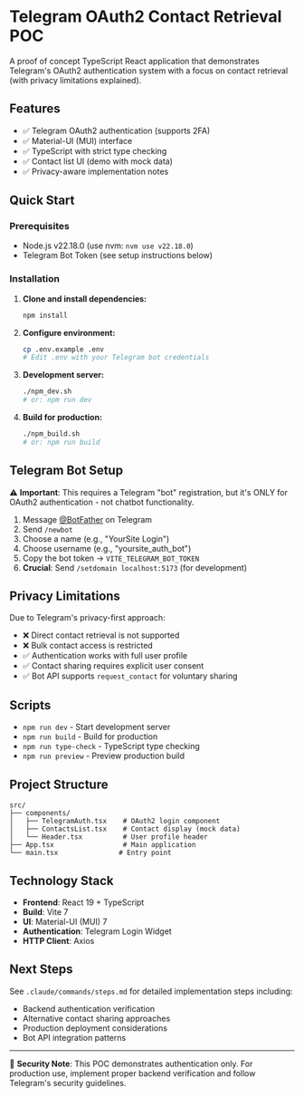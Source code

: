 # Telegram OAuth2 Contact Retrieval POC

A proof of concept TypeScript React application that demonstrates Telegram's OAuth2 authentication system with a focus on contact retrieval (with privacy limitations explained).

## Features

- ✅ Telegram OAuth2 authentication (supports 2FA)
- ✅ Material-UI (MUI) interface
- ✅ TypeScript with strict type checking
- ✅ Contact list UI (demo with mock data)
- ✅ Privacy-aware implementation notes

## Quick Start

### Prerequisites
- Node.js v22.18.0 (use nvm: `nvm use v22.18.0`)
- Telegram Bot Token (see setup instructions below)

### Installation

1. **Clone and install dependencies:**
   ```bash
   npm install
   ```

2. **Configure environment:**
   ```bash
   cp .env.example .env
   # Edit .env with your Telegram bot credentials
   ```

3. **Development server:**
   ```bash
   ./npm_dev.sh
   # or: npm run dev
   ```

4. **Build for production:**
   ```bash
   ./npm_build.sh
   # or: npm run build
   ```

## Telegram Bot Setup

⚠️ **Important**: This requires a Telegram "bot" registration, but it's ONLY for OAuth2 authentication - not chatbot functionality.

1. Message [@BotFather](https://t.me/botfather) on Telegram
2. Send `/newbot`
3. Choose a name (e.g., "YourSite Login")
4. Choose username (e.g., "yoursite_auth_bot")  
5. Copy the bot token → `VITE_TELEGRAM_BOT_TOKEN`
6. **Crucial**: Send `/setdomain localhost:5173` (for development)

## Privacy Limitations

Due to Telegram's privacy-first approach:

- ❌ Direct contact retrieval is not supported
- ❌ Bulk contact access is restricted
- ✅ Authentication works with full user profile
- ✅ Contact sharing requires explicit user consent
- ✅ Bot API supports `request_contact` for voluntary sharing

## Scripts

- `npm run dev` - Start development server
- `npm run build` - Build for production  
- `npm run type-check` - TypeScript type checking
- `npm run preview` - Preview production build

## Project Structure

```
src/
├── components/
│   ├── TelegramAuth.tsx    # OAuth2 login component
│   ├── ContactsList.tsx    # Contact display (mock data)
│   └── Header.tsx          # User profile header
├── App.tsx                 # Main application
└── main.tsx               # Entry point
```

## Technology Stack

- **Frontend**: React 19 + TypeScript
- **Build**: Vite 7
- **UI**: Material-UI (MUI) 7
- **Authentication**: Telegram Login Widget
- **HTTP Client**: Axios

## Next Steps

See `.claude/commands/steps.md` for detailed implementation steps including:

- Backend authentication verification
- Alternative contact sharing approaches
- Production deployment considerations
- Bot API integration patterns

---

🔐 **Security Note**: This POC demonstrates authentication only. For production use, implement proper backend verification and follow Telegram's security guidelines.